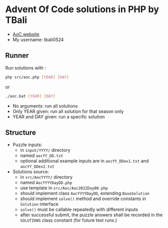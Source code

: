 # Advent Of Code solutions in PHP by TBali

* [AoC website](https://adventofcode.com/)
* My username: tbali0524

## Runner

Run solutions with :

```sh
php src/aoc.php [YEAR] [DAY]
```

or

```sh
./aoc.bat [YEAR] [DAY]
```

* No arguments: run all solutions
* Only YEAR given: run all solution for that season only
* YEAR and DAY given: run a specific solution

## Structure

* Puzzle inputs:
    * in `input/YYYY/` directory
    * named `aocYY_DD.txt`
    * optional additional example inputs are in `aocYY_DDex1.txt` and `aocYY_DDex2.txt`
* Solutions source:
    * in `src/AocYYYY/` directory
    * named `AocYYYYDayDD.php`
    * use template in `src/Aoc/Aoc2022Day00.php`
    * should implement class `AocYYYYDayDD`, extending `BaseSolution`
    * should implement `solve()` method and override constants in `Solution` interface
    * `solve()` must be callable repeatedly with different inputs
    * after successful submit, the puzzle answers shall be recorded in the `SOLUTIONS` class constant (for future test runs.)
